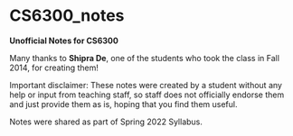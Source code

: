 # CS6300_notes

**Unofficial Notes for CS6300**

Many thanks to **Shipra De**, one of the students who took the class in Fall 2014, for creating them!

Important disclaimer: These notes were created by a student without any help or input from teaching staff, so staff does not officially endorse them 
and just provide them as is, hoping that you find them useful. 

Notes were shared as part of Spring 2022 Syllabus.
